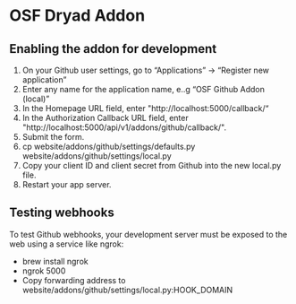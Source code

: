 # OSF Dryad Addon

## Enabling the addon for development

1. On your Github user settings, go to “Applications” -> “Register new application”
2. Enter any name for the application name, e..g “OSF Github Addon (local)”
3. In the Homepage URL field, enter "http://localhost:5000/callback/“
4. In the Authorization Callback URL field, enter "http://localhost:5000/api/v1/addons/github/callback/".
5. Submit the form.
6. cp website/addons/github/settings/defaults.py website/addons/github/settings/local.py
7. Copy your client ID and client secret from Github into the new local.py file.
8. Restart your app server.

## Testing webhooks

To test Github webhooks, your development server must be exposed to the web using a service like ngrok:
* brew install ngrok
* ngrok 5000
* Copy forwarding address to website/addons/github/settings/local.py:HOOK_DOMAIN

